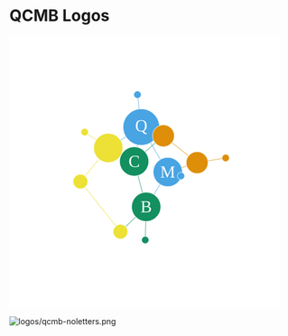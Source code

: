QCMB Logos
=======

![logos/qcmb.png](logos/qcmb.png)

![logos/qcmb-noletters.png](logos/qcmb-noletters.png)

